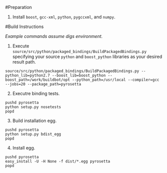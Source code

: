#Preparation

1) Install `boost`, `gcc-xml`, `python`, `pygccxml`, and `numpy`.

#Build Instructions

_Example commands assume digs environment._

1) Execute `source/src/python/packaged_bindings/BuildPackagedBindings.py` specifying your source `python` and `boost_python` libraries as your desired result path.

````
source/src/python/packaged_bindings/BuildPackagedBindings.py --python_lib=python2.7 --boost_lib=boost_python --boost_path=/work/buildbot/opt --python_path=/usr/local --compiler=gcc --jobs=20 --package_path=pyrosetta
````

2) Executre binding tests.

```
pushd pyrosetta
python setup.py nosetests
popd
```

3) Build installation egg.

````
pushd pyrosetta
python setup.py bdist_egg
popd
````

4) Install egg.

````
pushd pyrosetta
easy_install -U -H None -f dist/*.egg pyrosetta
popd
````
